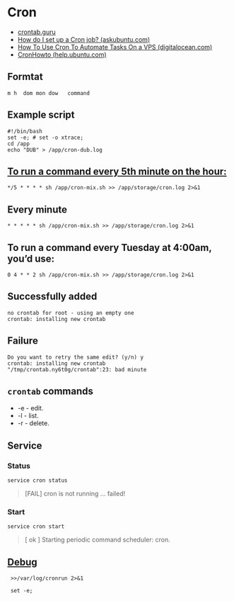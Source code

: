 # Cron

* [crontab.guru](https://crontab.guru/#*/5_*_*_*_*)
* [How do I set up a Cron job? (askubuntu.com)](https://askubuntu.com/a/2369)
* [How To Use Cron To Automate Tasks On a VPS (digitalocean.com)](https://www.digitalocean.com/community/tutorials/how-to-use-cron-to-automate-tasks-on-a-vps#examples)
* [CronHowto (help.ubuntu.com)](https://help.ubuntu.com/community/CronHowto)

## Formtat

```
m h  dom mon dow   command
```

## Example script

```shell
#!/bin/bash
set -e; # set -o xtrace;
cd /app
echo "DUB" > /app/cron-dub.log
```

## [To run a command every 5th minute on the hour:](https://crontab.guru/#*/5_*_*_*_*)

```
*/5 * * * * sh /app/cron-mix.sh >> /app/storage/cron.log 2>&1
```

## Every minute

```
* * * * * sh /app/cron-mix.sh >> /app/storage/cron.log 2>&1
```

## To run a command every Tuesday at 4:00am, you’d use:
```
0 4 * * 2 sh /app/cron-mix.sh >> /app/storage/cron.log 2>&1
```

## Successfully added

```
no crontab for root - using an empty one
crontab: installing new crontab
```

## Failure

```
Do you want to retry the same edit? (y/n) y
crontab: installing new crontab
"/tmp/crontab.ny6t0g/crontab":23: bad minute
```

## `crontab` commands

* -e - edit.
* -l - list.
* -r - delete.


## Service

### Status

```shell
service cron status
```
> [FAIL] cron is not running ... failed!

### Start

```shell
service cron start
```
> [ ok ] Starting periodic command scheduler: cron.

## [Debug](https://stackoverflow.com/a/4883119)

```shell
 >>/var/log/cronrun 2>&1
 ```

```shell
 set -e;
```